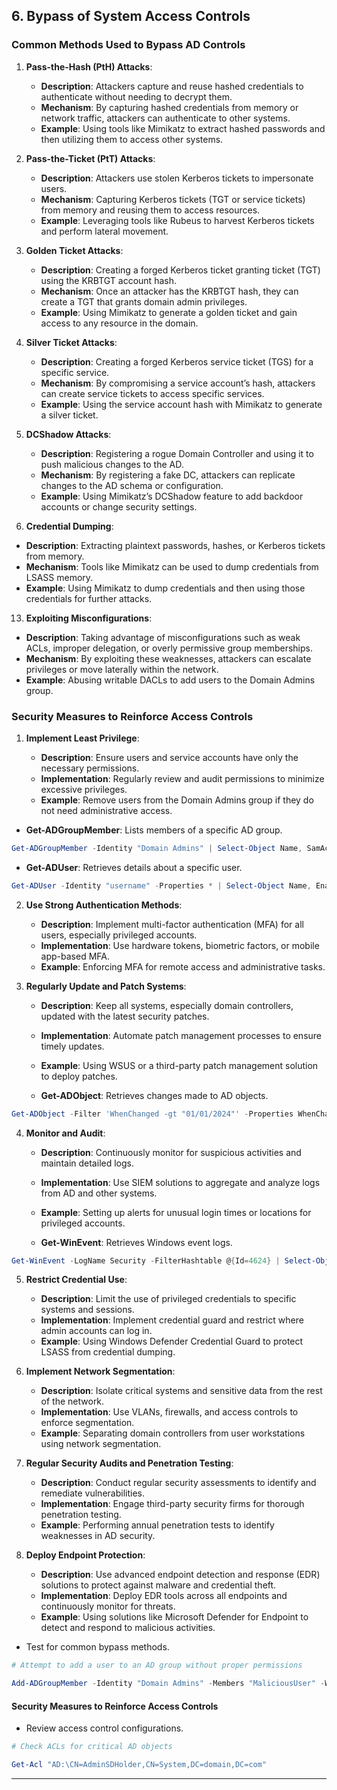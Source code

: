 ## 6. **Bypass of System Access Controls**

### **Common Methods Used to Bypass AD Controls**

1. **Pass-the-Hash (PtH) Attacks**:

   - **Description**: Attackers capture and reuse hashed credentials to authenticate without needing to decrypt them.
   - **Mechanism**: By capturing hashed credentials from memory or network traffic, attackers can authenticate to other systems.
   - **Example**: Using tools like Mimikatz to extract hashed passwords and then utilizing them to access other systems.

3. **Pass-the-Ticket (PtT) Attacks**:

   - **Description**: Attackers use stolen Kerberos tickets to impersonate users.
   - **Mechanism**: Capturing Kerberos tickets (TGT or service tickets) from memory and reusing them to access resources.
   - **Example**: Leveraging tools like Rubeus to harvest Kerberos tickets and perform lateral movement.

5. **Golden Ticket Attacks**:

   - **Description**: Creating a forged Kerberos ticket granting ticket (TGT) using the KRBTGT account hash.
   - **Mechanism**: Once an attacker has the KRBTGT hash, they can create a TGT that grants domain admin privileges.
   - **Example**: Using Mimikatz to generate a golden ticket and gain access to any resource in the domain.

7. **Silver Ticket Attacks**:

   - **Description**: Creating a forged Kerberos service ticket (TGS) for a specific service.
   - **Mechanism**: By compromising a service account’s hash, attackers can create service tickets to access specific services.
   - **Example**: Using the service account hash with Mimikatz to generate a silver ticket.

9. **DCShadow Attacks**:

   - **Description**: Registering a rogue Domain Controller and using it to push malicious changes to the AD.
   - **Mechanism**: By registering a fake DC, attackers can replicate changes to the AD schema or configuration.
   - **Example**: Using Mimikatz’s DCShadow feature to add backdoor accounts or change security settings.

11. **Credential Dumping**:

   - **Description**: Extracting plaintext passwords, hashes, or Kerberos tickets from memory.
   - **Mechanism**: Tools like Mimikatz can be used to dump credentials from LSASS memory.
   - **Example**: Using Mimikatz to dump credentials and then using those credentials for further attacks.

13. **Exploiting Misconfigurations**:

   - **Description**: Taking advantage of misconfigurations such as weak ACLs, improper delegation, or overly permissive group memberships.
   - **Mechanism**: By exploiting these weaknesses, attackers can escalate privileges or move laterally within the network.
   - **Example**: Abusing writable DACLs to add users to the Domain Admins group.

### Security Measures to Reinforce Access Controls

1. **Implement Least Privilege**:

   - **Description**: Ensure users and service accounts have only the necessary permissions.
   - **Implementation**: Regularly review and audit permissions to minimize excessive privileges.
   - **Example**: Remove users from the Domain Admins group if they do not need administrative access.
  
  - **Get-ADGroupMember**: Lists members of a specific AD group.
  ```powershell
  Get-ADGroupMember -Identity "Domain Admins" | Select-Object Name, SamAccountName
  ```
  - **Get-ADUser**: Retrieves details about a specific user.
  ```powershell
  Get-ADUser -Identity "username" -Properties * | Select-Object Name, Enabled, LastLogonDate, PasswordLastSet
  ```

2. **Use Strong Authentication Methods**:

   - **Description**: Implement multi-factor authentication (MFA) for all users, especially privileged accounts.
   - **Implementation**: Use hardware tokens, biometric factors, or mobile app-based MFA.
   - **Example**: Enforcing MFA for remote access and administrative tasks.

3. **Regularly Update and Patch Systems**:

   - **Description**: Keep all systems, especially domain controllers, updated with the latest security patches.
   - **Implementation**: Automate patch management processes to ensure timely updates.
   - **Example**: Using WSUS or a third-party patch management solution to deploy patches.
  
   - **Get-ADObject**: Retrieves changes made to AD objects.
  ```powershell
  Get-ADObject -Filter 'WhenChanged -gt "01/01/2024"' -Properties WhenChanged, Name, ObjectClass
  ```


4. **Monitor and Audit**:

   - **Description**: Continuously monitor for suspicious activities and maintain detailed logs.
   - **Implementation**: Use SIEM solutions to aggregate and analyze logs from AD and other systems.
   - **Example**: Setting up alerts for unusual login times or locations for privileged accounts.
  
   - **Get-WinEvent**: Retrieves Windows event logs.
  ```powershell
  Get-WinEvent -LogName Security -FilterHashtable @{Id=4624} | Select-Object TimeCreated, Message | Out-File "C:\Logs\LogonEvents.txt"
  ```

5. **Restrict Credential Use**:

   - **Description**: Limit the use of privileged credentials to specific systems and sessions.
   - **Implementation**: Implement credential guard and restrict where admin accounts can log in.
   - **Example**: Using Windows Defender Credential Guard to protect LSASS from credential dumping.

6. **Implement Network Segmentation**:

   - **Description**: Isolate critical systems and sensitive data from the rest of the network.
   - **Implementation**: Use VLANs, firewalls, and access controls to enforce segmentation.
   - **Example**: Separating domain controllers from user workstations using network segmentation.

7. **Regular Security Audits and Penetration Testing**:

   - **Description**: Conduct regular security assessments to identify and remediate vulnerabilities.
   - **Implementation**: Engage third-party security firms for thorough penetration testing.
   - **Example**: Performing annual penetration tests to identify weaknesses in AD security.

8. **Deploy Endpoint Protection**:

   - **Description**: Use advanced endpoint detection and response (EDR) solutions to protect against malware and credential theft.
   - **Implementation**: Deploy EDR tools across all endpoints and continuously monitor for threats.
   - **Example**: Using solutions like Microsoft Defender for Endpoint to detect and respond to malicious activities.

- Test for common bypass methods.

```powershell
# Attempt to add a user to an AD group without proper permissions

Add-ADGroupMember -Identity "Domain Admins" -Members "MaliciousUser" -WhatIf
```

#### **Security Measures to Reinforce Access Controls**

- Review access control configurations.

```powershell
# Check ACLs for critical AD objects

Get-Acl "AD:\CN=AdminSDHolder,CN=System,DC=domain,DC=com"
```

---
